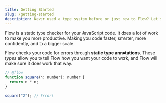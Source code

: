 ```yaml
---
title: Getting Started
slug: /getting-started
description: Never used a type system before or just new to Flow? Let's get you up and running in a few minutes.
---
```


Flow is a static type checker for your JavaScript code. It does a lot of work
to make you more productive. Making you code faster, smarter, more confidently,
and to a bigger scale.

Flow checks your code for errors through **static type annotations**. These
_types_ allow you to tell Flow how you want your code to work, and Flow will
make sure it does work that way.

```js flow-check
// @flow
function square(n: number): number {
  return n * n;
}

square("2"); // Error!
```
